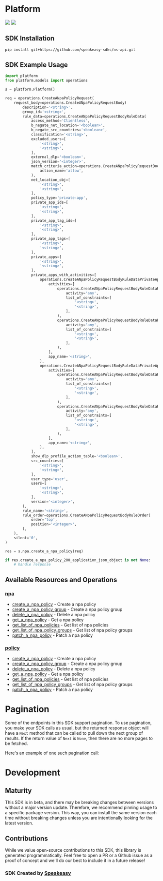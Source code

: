 # Platform

<div align="left">
    <a href="https://speakeasyapi.dev/"><img src="https://custom-icon-badges.demolab.com/badge/-Built%20By%20Speakeasy-212015?style=for-the-badge&logoColor=FBE331&logo=speakeasy&labelColor=545454" /></a>
    <a href="https://github.com/speakeasy-sdks/ns-api.git/actions"><img src="https://img.shields.io/github/actions/workflow/status/speakeasy-sdks/ns-api/speakeasy_sdk_generation.yml?style=for-the-badge" /></a>
    
</div>

<!-- Start SDK Installation -->
## SDK Installation

```bash
pip install git+https://github.com/speakeasy-sdks/ns-api.git
```
<!-- End SDK Installation -->

## SDK Example Usage
<!-- Start SDK Example Usage -->
```python
import platform
from platform.models import operations

s = platform.Platform()

req = operations.CreateANpaPolicyRequest(
    request_body=operations.CreateANpaPolicyRequestBody(
        description='<string>',
        group_id='<string>',
        rule_data=operations.CreateANpaPolicyRequestBodyRuleData(
            access_method='Clientless',
            b_negate_net_location='<boolean>',
            b_negate_src_countries='<boolean>',
            classification='<string>',
            excluded_users=[
                '<string>',
                '<string>',
            ],
            external_dlp='<boolean>',
            json_version='<integer>',
            match_criteria_action=operations.CreateANpaPolicyRequestBodyRuleDataMatchCriteriaAction(
                action_name='allow',
            ),
            net_location_obj=[
                '<string>',
                '<string>',
            ],
            policy_type='private-app',
            private_app_ids=[
                '<string>',
                '<string>',
            ],
            private_app_tag_ids=[
                '<string>',
                '<string>',
            ],
            private_app_tags=[
                '<string>',
                '<string>',
            ],
            private_apps=[
                '<string>',
                '<string>',
            ],
            private_apps_with_activities=[
                operations.CreateANpaPolicyRequestBodyRuleDataPrivateAppsWithActivities(
                    activities=[
                        operations.CreateANpaPolicyRequestBodyRuleDataPrivateAppsWithActivitiesActivities(
                            activity='any',
                            list_of_constraints=[
                                '<string>',
                                '<string>',
                            ],
                        ),
                        operations.CreateANpaPolicyRequestBodyRuleDataPrivateAppsWithActivitiesActivities(
                            activity='any',
                            list_of_constraints=[
                                '<string>',
                                '<string>',
                            ],
                        ),
                    ],
                    app_name='<string>',
                ),
                operations.CreateANpaPolicyRequestBodyRuleDataPrivateAppsWithActivities(
                    activities=[
                        operations.CreateANpaPolicyRequestBodyRuleDataPrivateAppsWithActivitiesActivities(
                            activity='any',
                            list_of_constraints=[
                                '<string>',
                                '<string>',
                            ],
                        ),
                        operations.CreateANpaPolicyRequestBodyRuleDataPrivateAppsWithActivitiesActivities(
                            activity='any',
                            list_of_constraints=[
                                '<string>',
                                '<string>',
                            ],
                        ),
                    ],
                    app_name='<string>',
                ),
            ],
            show_dlp_profile_action_table='<boolean>',
            src_countries=[
                '<string>',
                '<string>',
            ],
            user_type='user',
            users=[
                '<string>',
                '<string>',
            ],
            version='<integer>',
        ),
        rule_name='<string>',
        rule_order=operations.CreateANpaPolicyRequestBodyRuleOrder(
            order='top',
            position='<integer>',
        ),
    ),
    silent='0',
)

res = s.npa.create_a_npa_policy(req)

if res.create_a_npa_policy_200_application_json_object is not None:
    # handle response
```
<!-- End SDK Example Usage -->

<!-- Start SDK Available Operations -->
## Available Resources and Operations


### [npa](docs/sdks/npa/README.md)

* [create_a_npa_policy](docs/sdks/npa/README.md#create_a_npa_policy) - Create a npa policy
* [create_a_npa_policy_group](docs/sdks/npa/README.md#create_a_npa_policy_group) - Create a npa policy group
* [delete_a_npa_policy](docs/sdks/npa/README.md#delete_a_npa_policy) - Delete a npa policy
* [get_a_npa_policy](docs/sdks/npa/README.md#get_a_npa_policy) - Get a npa policy
* [get_list_of_npa_policies](docs/sdks/npa/README.md#get_list_of_npa_policies) - Get list of npa policies
* [get_list_of_npa_policy_groups](docs/sdks/npa/README.md#get_list_of_npa_policy_groups) - Get list of npa policy groups
* [patch_a_npa_policy](docs/sdks/npa/README.md#patch_a_npa_policy) - Patch a npa policy

### [policy](docs/sdks/policy/README.md)

* [create_a_npa_policy](docs/sdks/policy/README.md#create_a_npa_policy) - Create a npa policy
* [create_a_npa_policy_group](docs/sdks/policy/README.md#create_a_npa_policy_group) - Create a npa policy group
* [delete_a_npa_policy](docs/sdks/policy/README.md#delete_a_npa_policy) - Delete a npa policy
* [get_a_npa_policy](docs/sdks/policy/README.md#get_a_npa_policy) - Get a npa policy
* [get_list_of_npa_policies](docs/sdks/policy/README.md#get_list_of_npa_policies) - Get list of npa policies
* [get_list_of_npa_policy_groups](docs/sdks/policy/README.md#get_list_of_npa_policy_groups) - Get list of npa policy groups
* [patch_a_npa_policy](docs/sdks/policy/README.md#patch_a_npa_policy) - Patch a npa policy
<!-- End SDK Available Operations -->

<!-- Start Dev Containers -->

<!-- End Dev Containers -->

<!-- Start Pagination -->
# Pagination

Some of the endpoints in this SDK support pagination. To use pagination, you make your SDK calls as usual, but the
returned response object will have a `Next` method that can be called to pull down the next group of results. If the
return value of `Next` is `None`, then there are no more pages to be fetched.

Here's an example of one such pagination call:
<!-- End Pagination -->

<!-- Placeholder for Future Speakeasy SDK Sections -->

# Development

## Maturity

This SDK is in beta, and there may be breaking changes between versions without a major version update. Therefore, we recommend pinning usage
to a specific package version. This way, you can install the same version each time without breaking changes unless you are intentionally
looking for the latest version.

## Contributions

While we value open-source contributions to this SDK, this library is generated programmatically.
Feel free to open a PR or a Github issue as a proof of concept and we'll do our best to include it in a future release!

### SDK Created by [Speakeasy](https://docs.speakeasyapi.dev/docs/using-speakeasy/client-sdks)
